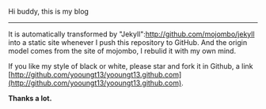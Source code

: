 Hi buddy, this is my blog
_________________________

It is automatically transformed by "Jekyll":http://github.com/mojombo/jekyll into a static site whenever I push this repository to GitHub. And the origin model comes from the site of mojombo, I rebulid it with my own mind.    

If you like my style of black or white, please star and fork it in Github, a link [http://github.com/yooungt13/yooungt13.github.com](http://github.com/yooungt13/yooungt13.github.com).    
    
    
__Thanks a lot.__
